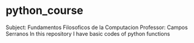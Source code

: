 # python_course
Subject: Fundamentos Filosoficos de la Computacion
Professor: Campos Serranos
In this repository I have basic codes of python functions
